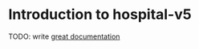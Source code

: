 # Introduction to hospital-v5

TODO: write [great documentation](http://jacobian.org/writing/what-to-write/)
